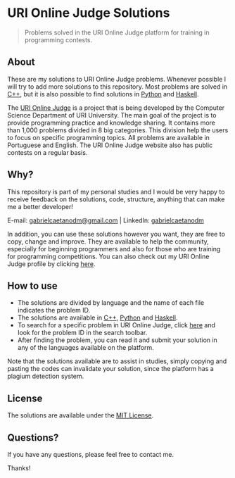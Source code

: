# URI Online Judge Solutions
> Problems solved in the URI Online Judge platform for training in programming contests.

## About
These are my solutions to URI Online Judge problems. Whenever possible I will try to add more solutions to this repository. Most problems are solved in 
<a href="https://github.com/gabriaraujo/uri/tree/master/cpp" target="_blank">C++</a>, but it is also possible to find solutions in 
<a href="https://github.com/gabriaraujo/uri/tree/master/python" target="_blank">Python</a> and 
<a href="https://github.com/gabriaraujo/uri/tree/master/haskell" target="_blank">Haskell</a>.

The <a href="https://www.urionlinejudge.com.br/" target="_blank">URI Online Judge</a> is a project that is being developed by the Computer Science Department of URI University. The main goal of the project is to provide programming practice and knowledge sharing. It contains more than 1,000 problems divided in 8 big categories. This division help the users to focus on specific programming topics. All problems are available in Portuguese and English. The URI Online Judge website also has public contests on a regular basis.

## Why?
This repository is part of my personal studies and I would be very happy to receive feedback on the solutions, code, structure, anything that can make me a better developer!

E-mail: <a href="mailto:gabrielcaetanodm@gmail.com">gabrielcaetanodm@gmail.com</a> | 
LinkedIn: <a href="https://www.linkedin.com/in/gabrielcaetanodm/" target="_blank">gabrielcaetanodm</a>

In addition, you can use these solutions however you want, they are free to copy, change and improve. They are available to help the community, especially for beginning programmers and also for those who are training for programming competitions. You can also check out my URI Online Judge profile by clicking <a href="https://www.urionlinejudge.com.br/judge/pt/profile/280758" target="_blank">here</a>.

## How to use
- The solutions are divided by language and the name of each file indicates the problem ID.
- The solutions are available in <a href="https://github.com/gabriaraujo/uri/tree/master/cpp" target="_blank">C++</a>, 
  <a href="https://github.com/gabriaraujo/uri/tree/master/python" target="_blank">Python</a> and 
  <a href="https://github.com/gabriaraujo/uri/tree/master/haskell" target="_blank">Haskell</a>.
- To search for a specific problem in URI Online Judge, click <a href="https://www.urionlinejudge.com.br/judge/en/search" target="_blank">here</a> 
  and look for the problem ID in the search toolbar.
- After finding the problem, you can read it and submit your solution in any of the languages available on the platform.

Note that the solutions available are to assist in studies, simply copying and pasting the codes can invalidate your solution, since the platform has a plagium detection system.

## License
The solutions are available under the <a href="https://github.com/gabriaraujo/uri/blob/master/LICENSE" target="_blank">MIT License</a>.

## Questions?
If you have any questions, please feel free to contact me.

Thanks!
